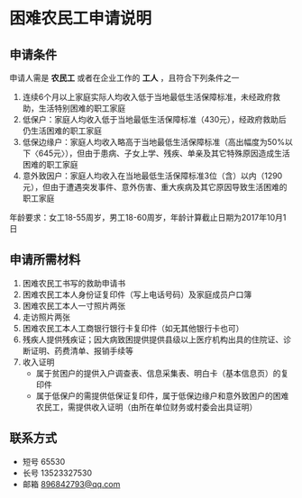 # 困难农民工申请说明

## 申请条件
申请人需是 **农民工** 或者在企业工作的 **工人** ，且符合下列条件之一  
1. 连续6个月以上家庭实际人均收入低于当地最低生活保障标准，未经政府救助，生活特别困难的职工家庭
2. 低保户：家庭人均收入低于当地最低生活保障标准（430元），经政府救助后仍生活困难的职工家庭
3. 低保边缘户：家庭人均收入略高于当地最低生活保障标准（高出幅度为50%以下〈645元〉），但由于患病、子女上学、残疾、单亲及其它特殊原因造成生活困难的职工家庭
4. 意外致因户：家庭人均收入在当地最低生活保障标准3位（含）以内（1290元），但由于遭遇突发事件、意外伤害、重大疾病及其它原因导致生活困难的职工家庭

年龄要求：女工18-55周岁，男工18-60周岁，年龄计算截止日期为2017年10月1日

## 申请所需材料
	
1. 困难农民工书写的救助申请书
2. 困难农民工本人身份证复印件（写上电话号码）及家庭成员户口簿
3. 困难农民工本人一寸照片两张
4. 走访照片两张
5. 困难农民工本人工商银行银行卡复印件（如无其他银行卡也可）
6. 残疾人提供残疾证；因大病致困提供提供县级以上医疗机构出具的住院证、诊断证明、药费清单、报销手续等
7. 收入证明
   * 属于贫困户的提供入户调查表、信息采集表、明白卡（基本信息页）的复印件
   * 属于低保户的需提供低保证复印件，属于低保边缘户和意外致困户的困难农民工，需提供收入证明（由所在单位财务或村委会出具证明）

## 联系方式
* 短号 65530
* 长号 13523327530
* 邮箱 896842793@qq.com
